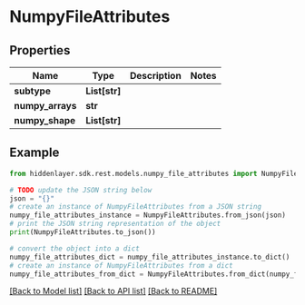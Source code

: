# NumpyFileAttributes


## Properties

Name | Type | Description | Notes
------------ | ------------- | ------------- | -------------
**subtype** | **List[str]** |  | 
**numpy_arrays** | **str** |  | 
**numpy_shape** | **List[str]** |  | 

## Example

```python
from hiddenlayer.sdk.rest.models.numpy_file_attributes import NumpyFileAttributes

# TODO update the JSON string below
json = "{}"
# create an instance of NumpyFileAttributes from a JSON string
numpy_file_attributes_instance = NumpyFileAttributes.from_json(json)
# print the JSON string representation of the object
print(NumpyFileAttributes.to_json())

# convert the object into a dict
numpy_file_attributes_dict = numpy_file_attributes_instance.to_dict()
# create an instance of NumpyFileAttributes from a dict
numpy_file_attributes_from_dict = NumpyFileAttributes.from_dict(numpy_file_attributes_dict)
```
[[Back to Model list]](../README.md#documentation-for-models) [[Back to API list]](../README.md#documentation-for-api-endpoints) [[Back to README]](../README.md)


